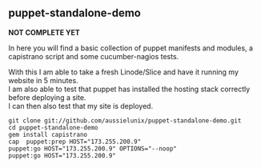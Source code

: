 ## puppet-standalone-demo

**NOT COMPLETE YET**

In here you will find a basic collection of puppet manifests and modules, a capistrano script and
some cucumber-nagios tests.

With this I am able to take a fresh Linode/Slice and have it running my
website in 5 minutes.  
I am also able to test that puppet has installed the hosting stack
correctly before deploying a site.  
I can then also test that my site is deployed.  


    git clone git://github.com/aussielunix/puppet-standalone-demo.git
    cd puppet-standalone-demo
    gem install capistrano
    cap  puppet:prep HOST="173.255.200.9"
    puppet:go HOST="173.255.200.9" OPTIONS="--noop"
    puppet:go HOST="173.255.200.9"



